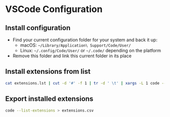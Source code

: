 # VSCode Configuration
## Install configuration

- Find your current configuration folder for your system and back it up:
  - macOS: `~/Library/Application\ Support/Code/User/`
  - Linux: `~/.config/Code/User/` or `~/.code/` depending on the platform
- Remove this folder and link this current folder in its place

## Install extensions from list
```sh
cat extensions.lst | cut -d '#' -f 1 | tr -d ' \t' | xargs -L 1 code --install-extension
```

## Export installed extensions
```sh
code --list-extensions > extensions.csv
```
